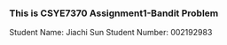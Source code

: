 ### This is CSYE7370 Assignment1-Bandit Problem
Student Name: Jiachi Sun 
Student Number: 002192983
